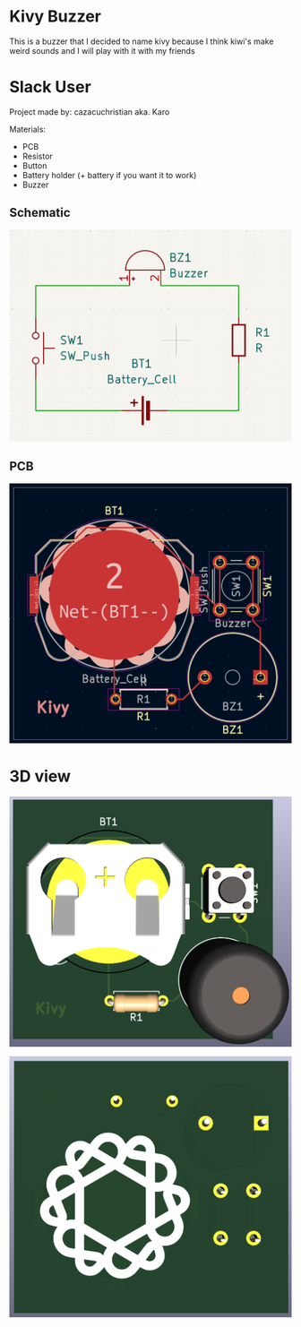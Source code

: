 # Kivy Buzzer

This is a buzzer that I decided to name kivy because I think kiwi's make weird sounds and I will play with it with my friends

# Slack User
Project made by: cazacuchristian
aka. Karo

Materials:
 - PCB
 - Resistor
 - Button
 - Battery holder (+ battery if you want it to work)
 - Buzzer

## Schematic

![Schematic](image.png)

## PCB

![PCB](image-3.png)

# 3D view

![3d](image-4.png)

![3d 2](image-5.png)